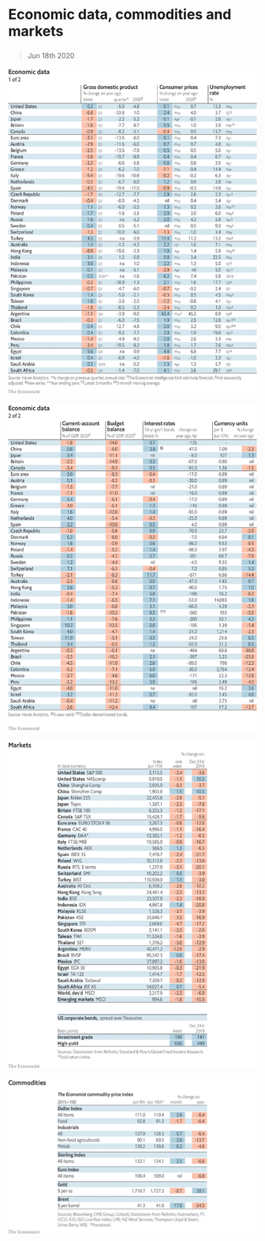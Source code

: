 ###### 

# Economic data, commodities and markets 

#####  

> Jun 18th 2020 

![image](images/20200620_INT101.png) 


![image](images/20200620_INT102.png) 


![image](images/20200620_INT201.png) 


![image](images/20200620_INT401.png) 


